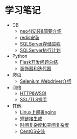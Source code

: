 # 学习笔记

* DB
	* [neo4j安装&简要介绍](./DB_neo4j.md)
	* [redis安装](./DB_redis.md)
	* [SQLServer存储进程](./SQLServer_存储进程.md)
	* [SQLServer执行计划](./SQLServer_执行计划.md)
* Python
	* [Flask开发问题总结](./Python_Flask开发_问题总结.md)
	* [装饰器和迭代器](./Python_装饰器和迭代器.md)	
* 爬虫
	* [Selenium Webdriver介绍](./爬虫_Selenium_WebDriver.md)
* 网络
	* [HTTP&WSGI](./网络_HTTP&WSGI.md)
	* [SSL/TLS握手](./网络_HTTP&WSGI.md)
* 其他
	* [Linux上部署nginx](其他_linux上部署nginx.md)
	* [短链接生成](./其他_短链接生成.md)
	* [时间复杂度和空间复杂度](./其他_时间复杂度和空间复杂度.md)
	* [CentOS安装](./其他_Centos相关.md)